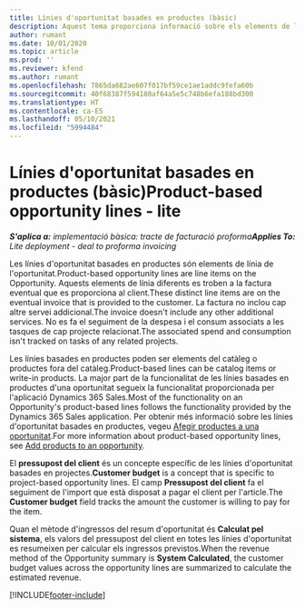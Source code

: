 ```yaml
---
title: Línies d'oportunitat basades en productes (bàsic)
description: Aquest tema proporciona informació sobre els elements de línia d'oportunitat basats en productes al Project Operations.
author: rumant
ms.date: 10/01/2020
ms.topic: article
ms.prod: ''
ms.reviewer: kfend
ms.author: rumant
ms.openlocfilehash: 7865da682ae607f017bf59ce1ae1addc9fefa60b
ms.sourcegitcommit: 40f68387f594180af64a5e5c748b6efa188bd300
ms.translationtype: HT
ms.contentlocale: ca-ES
ms.lasthandoff: 05/10/2021
ms.locfileid: "5994484"
---
```

# <a name="product-based-opportunity-lines---lite"></a><span data-ttu-id="43459-103">Línies d'oportunitat basades en productes (bàsic)</span><span class="sxs-lookup"><span data-stu-id="43459-103">Product-based opportunity lines - lite</span></span>

<span data-ttu-id="43459-104">_**S'aplica a:** implementació bàsica: tracte de facturació proforma_</span><span class="sxs-lookup"><span data-stu-id="43459-104">_**Applies To:** Lite deployment - deal to proforma invoicing_</span></span>

<span data-ttu-id="43459-105">Les línies d'oportunitat basades en productes són elements de línia de l'oportunitat.</span><span class="sxs-lookup"><span data-stu-id="43459-105">Product-based opportunity lines are line items on the Opportunity.</span></span> <span data-ttu-id="43459-106">Aquests elements de línia diferents es troben a la factura eventual que es proporciona al client.</span><span class="sxs-lookup"><span data-stu-id="43459-106">These distinct line items are on the eventual invoice that is provided to the customer.</span></span> <span data-ttu-id="43459-107">La factura no inclou cap altre servei addicional.</span><span class="sxs-lookup"><span data-stu-id="43459-107">The invoice doesn't include any other additional services.</span></span> <span data-ttu-id="43459-108">No es fa el seguiment de la despesa i el consum associats a les tasques de cap projecte relacionat.</span><span class="sxs-lookup"><span data-stu-id="43459-108">The associated spend and consumption isn't tracked on tasks of any related projects.</span></span>

<span data-ttu-id="43459-109">Les línies basades en productes poden ser elements del catàleg o productes fora del catàleg.</span><span class="sxs-lookup"><span data-stu-id="43459-109">Product-based lines can be catalog items or write-in products.</span></span> <span data-ttu-id="43459-110">La major part de la funcionalitat de les línies basades en productes d'una oportunitat segueix la funcionalitat proporcionada per l'aplicació Dynamics 365 Sales.</span><span class="sxs-lookup"><span data-stu-id="43459-110">Most of the functionality on an Opportunity's product-based lines follows the functionality provided by the Dynamics 365 Sales application.</span></span> <span data-ttu-id="43459-111">Per obtenir més informació sobre les línies d'oportunitat basades en productes, vegeu [Afegir productes a una oportunitat](/dynamics365/sales-enterprise/add-products-opportunity).</span><span class="sxs-lookup"><span data-stu-id="43459-111">For more information about product-based opportunity lines, see [Add products to an opportunity](/dynamics365/sales-enterprise/add-products-opportunity).</span></span>

<span data-ttu-id="43459-112">El **pressupost del client** és un concepte específic de les línies d'oportunitat basades en projectes.</span><span class="sxs-lookup"><span data-stu-id="43459-112">**Customer budget** is a concept that is specific to project-based opportunity lines.</span></span> <span data-ttu-id="43459-113">El camp **Pressupost del client** fa el seguiment de l'import que està disposat a pagar el client per l'article.</span><span class="sxs-lookup"><span data-stu-id="43459-113">The **Customer budget** field tracks the amount the customer is willing to pay for the item.</span></span>

<span data-ttu-id="43459-114">Quan el mètode d'ingressos del resum d'oportunitat és **Calculat pel sistema**, els valors del pressupost del client en totes les línies d'oportunitat es resumeixen per calcular els ingressos previstos.</span><span class="sxs-lookup"><span data-stu-id="43459-114">When the revenue method of the Opportunity summary is **System Calculated**, the customer budget values across the opportunity lines are summarized to calculate the estimated revenue.</span></span> 



[!INCLUDE[footer-include](../../includes/footer-banner.md)]